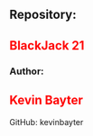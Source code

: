 <style>
   a{ text-decoration:none;}
</style>
<h2>Repository:</h2>
<h2 style="color:red;">BlackJack 21</h2>

<h3>Author:</h3> 
<h2 style="color:red;">Kevin Bayter</h2>

<p>GitHub: <a href="https://github.com/kevinbayter">kevinbayter</a></p>

